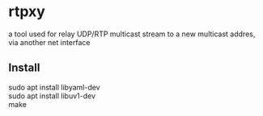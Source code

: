 # rtpxy

a tool used for relay UDP/RTP multicast stream to a new multicast addres, via another net interface 


## Install
sudo apt install libyaml-dev  
sudo apt install libuv1-dev  
make  

